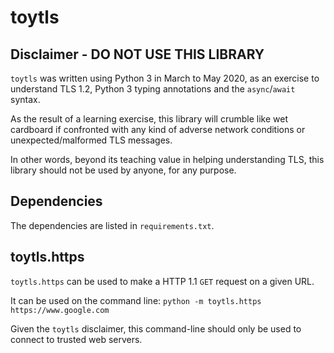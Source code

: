 # toytls

## Disclaimer - DO NOT USE THIS LIBRARY

`toytls` was written using Python 3 in March to May 2020, as an exercise to understand
TLS 1.2, Python 3 typing annotations and the `async`/`await` syntax.

As the result of a learning exercise, this library will crumble like wet cardboard if
confronted with any kind of adverse network conditions or unexpected/malformed TLS messages.

In other words, beyond its teaching value in helping understanding TLS, this library should not be
used by anyone, for any purpose.

## Dependencies

The dependencies are listed in `requirements.txt`.

## toytls.https

`toytls.https` can be used to make a HTTP 1.1 `GET` request on a given URL.

It can be used on the command line: `python -m toytls.https https://www.google.com`

Given the `toytls` disclaimer, this command-line should only be used to connect to trusted
web servers.
